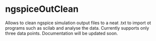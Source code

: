ngspiceOutClean
===============

Allows to clean ngspice simulation output files to a neat .txt to import ot programs such as scilab and analyse the data.
Currently supports only three data points. Documentation will be updated soon.  
